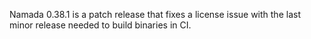 Namada 0.38.1 is a patch release that fixes a license issue with the last minor release needed to build binaries in CI.

